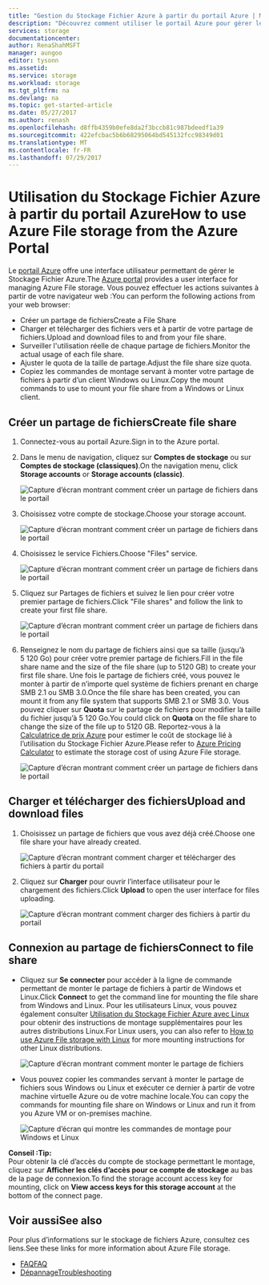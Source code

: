 ```yaml
---
title: "Gestion du Stockage Fichier Azure à partir du portail Azure | Microsoft Docs"
description: "Découvrez comment utiliser le portail Azure pour gérer le Stockage Fichier Azure."
services: storage
documentationcenter: 
author: RenaShahMSFT
manager: aungoo
editor: tysonn
ms.assetid: 
ms.service: storage
ms.workload: storage
ms.tgt_pltfrm: na
ms.devlang: na
ms.topic: get-started-article
ms.date: 05/27/2017
ms.author: renash
ms.openlocfilehash: d8ffb4359b0efe8da2f3bccb81c987bdeedf1a39
ms.sourcegitcommit: 422efcbac5b6b68295064bd545132fcc98349d01
ms.translationtype: MT
ms.contentlocale: fr-FR
ms.lasthandoff: 07/29/2017
---
```

# <a name="how-to-use-azure-file-storage-from-the-azure-portal"></a><span data-ttu-id="29f2c-103">Utilisation du Stockage Fichier Azure à partir du portail Azure</span><span class="sxs-lookup"><span data-stu-id="29f2c-103">How to use Azure File storage from the Azure Portal</span></span>
<span data-ttu-id="29f2c-104">Le [portail Azure](https://portal.azure.com) offre une interface utilisateur permettant de gérer le Stockage Fichier Azure.</span><span class="sxs-lookup"><span data-stu-id="29f2c-104">The [Azure portal](https://portal.azure.com) provides a user interface for managing Azure File storage.</span></span> <span data-ttu-id="29f2c-105">Vous pouvez effectuer les actions suivantes à partir de votre navigateur web :</span><span class="sxs-lookup"><span data-stu-id="29f2c-105">You can perform the following actions from your web browser:</span></span>

* <span data-ttu-id="29f2c-106">Créer un partage de fichiers</span><span class="sxs-lookup"><span data-stu-id="29f2c-106">Create a File Share</span></span>
* <span data-ttu-id="29f2c-107">Charger et télécharger des fichiers vers et à partir de votre partage de fichiers.</span><span class="sxs-lookup"><span data-stu-id="29f2c-107">Upload and download files to and from your file share.</span></span>
* <span data-ttu-id="29f2c-108">Surveiller l'utilisation réelle de chaque partage de fichiers.</span><span class="sxs-lookup"><span data-stu-id="29f2c-108">Monitor the actual usage of each file share.</span></span>
* <span data-ttu-id="29f2c-109">Ajuster le quota de la taille de partage.</span><span class="sxs-lookup"><span data-stu-id="29f2c-109">Adjust the file share size quota.</span></span>
* <span data-ttu-id="29f2c-110">Copiez les commandes de montage servant à monter votre partage de fichiers à partir d’un client Windows ou Linux.</span><span class="sxs-lookup"><span data-stu-id="29f2c-110">Copy the mount commands to use to mount your file share from a Windows or Linux client.</span></span>

## <a name="create-file-share"></a><span data-ttu-id="29f2c-111">Créer un partage de fichiers</span><span class="sxs-lookup"><span data-stu-id="29f2c-111">Create file share</span></span>
1. <span data-ttu-id="29f2c-112">Connectez-vous au portail Azure.</span><span class="sxs-lookup"><span data-stu-id="29f2c-112">Sign in to the Azure portal.</span></span>
2. <span data-ttu-id="29f2c-113">Dans le menu de navigation, cliquez sur **Comptes de stockage** ou sur **Comptes de stockage (classiques)**.</span><span class="sxs-lookup"><span data-stu-id="29f2c-113">On the navigation menu, click **Storage accounts** or **Storage accounts (classic)**.</span></span>
    
    ![Capture d’écran montrant comment créer un partage de fichiers dans le portail](media/storage-file-how-to-use-files-portal/use-files-portal-create-file-share1.png)

3. <span data-ttu-id="29f2c-115">Choisissez votre compte de stockage.</span><span class="sxs-lookup"><span data-stu-id="29f2c-115">Choose your storage account.</span></span>

    ![Capture d’écran montrant comment créer un partage de fichiers dans le portail](media/storage-file-how-to-use-files-portal/use-files-portal-create-file-share2.png)

4. <span data-ttu-id="29f2c-117">Choisissez le service Fichiers.</span><span class="sxs-lookup"><span data-stu-id="29f2c-117">Choose "Files" service.</span></span>

    ![Capture d’écran montrant comment créer un partage de fichiers dans le portail](media/storage-file-how-to-use-files-portal/use-files-portal-create-file-share3.png)

5. <span data-ttu-id="29f2c-119">Cliquez sur Partages de fichiers et suivez le lien pour créer votre premier partage de fichiers.</span><span class="sxs-lookup"><span data-stu-id="29f2c-119">Click "File shares" and follow the link to create your first file share.</span></span>

    ![Capture d’écran montrant comment créer un partage de fichiers dans le portail](media/storage-file-how-to-use-files-portal/use-files-portal-create-file-share4.png)

6. <span data-ttu-id="29f2c-121">Renseignez le nom du partage de fichiers ainsi que sa taille (jusqu’à 5 120 Go) pour créer votre premier partage de fichiers.</span><span class="sxs-lookup"><span data-stu-id="29f2c-121">Fill in the file share name and the size of the file share (up to 5120 GB) to create your first file share.</span></span> <span data-ttu-id="29f2c-122">Une fois le partage de fichiers créé, vous pouvez le monter à partir de n’importe quel système de fichiers prenant en charge SMB 2.1 ou SMB 3.0.</span><span class="sxs-lookup"><span data-stu-id="29f2c-122">Once the file share has been created, you can mount it from any file system that supports SMB 2.1 or SMB 3.0.</span></span> <span data-ttu-id="29f2c-123">Vous pouvez cliquer sur **Quota** sur le partage de fichiers pour modifier la taille du fichier jusqu’à 5 120 Go.</span><span class="sxs-lookup"><span data-stu-id="29f2c-123">You could click on **Quota** on the file share to change the size of the file up to 5120 GB.</span></span> <span data-ttu-id="29f2c-124">Reportez-vous à la [Calculatrice de prix Azure](https://azure.microsoft.com/pricing/calculator/) pour estimer le coût de stockage lié à l’utilisation du Stockage Fichier Azure.</span><span class="sxs-lookup"><span data-stu-id="29f2c-124">Please refer to [Azure Pricing Calculator](https://azure.microsoft.com/pricing/calculator/) to estimate the storage cost of using Azure File storage.</span></span>

    ![Capture d’écran montrant comment créer un partage de fichiers dans le portail](media/storage-file-how-to-use-files-portal/use-files-portal-create-file-share5.png)

## <a name="upload-and-download-files"></a><span data-ttu-id="29f2c-126">Charger et télécharger des fichiers</span><span class="sxs-lookup"><span data-stu-id="29f2c-126">Upload and download files</span></span>
1. <span data-ttu-id="29f2c-127">Choisissez un partage de fichiers que vous avez déjà créé.</span><span class="sxs-lookup"><span data-stu-id="29f2c-127">Choose one file share your have already created.</span></span>

    ![Capture d’écran montrant comment charger et télécharger des fichiers à partir du portail](media/storage-file-how-to-use-files-portal/use-files-portal-upload-file1.png)

2. <span data-ttu-id="29f2c-129">Cliquez sur **Charger** pour ouvrir l’interface utilisateur pour le chargement des fichiers.</span><span class="sxs-lookup"><span data-stu-id="29f2c-129">Click **Upload** to open the user interface for files uploading.</span></span>

    ![Capture d’écran montrant comment charger des fichiers à partir du portail](media/storage-file-how-to-use-files-portal/use-files-portal-upload-file2.png)

## <a name="connect-to-file-share"></a><span data-ttu-id="29f2c-131">Connexion au partage de fichiers</span><span class="sxs-lookup"><span data-stu-id="29f2c-131">Connect to file share</span></span>
-  <span data-ttu-id="29f2c-132">Cliquez sur **Se connecter** pour accéder à la ligne de commande permettant de monter le partage de fichiers à partir de Windows et Linux.</span><span class="sxs-lookup"><span data-stu-id="29f2c-132">Click **Connect** to get the command line for mounting the file share from Windows and Linux.</span></span> <span data-ttu-id="29f2c-133">Pour les utilisateurs Linux, vous pouvez également consulter [Utilisation du Stockage Fichier Azure avec Linux](storage-how-to-use-files-linux.md) pour obtenir des instructions de montage supplémentaires pour les autres distributions Linux.</span><span class="sxs-lookup"><span data-stu-id="29f2c-133">For Linux users, you can also refer to [How to use Azure File storage with Linux](storage-how-to-use-files-linux.md) for more mounting instructions for other Linux distributions.</span></span>

    ![Capture d’écran montrant comment monter le partage de fichiers](media/storage-file-how-to-use-files-portal/use-files-portal-connect.png)
-  <span data-ttu-id="29f2c-135">Vous pouvez copier les commandes servant à monter le partage de fichiers sous Windows ou Linux et exécuter ce dernier à partir de votre machine virtuelle Azure ou de votre machine locale.</span><span class="sxs-lookup"><span data-stu-id="29f2c-135">You can copy the commands for mounting file share on Windows or Linux and run it from you Azure VM or on-premises machine.</span></span>

    ![Capture d’écran qui montre les commandes de montage pour Windows et Linux](media/storage-file-how-to-use-files-portal/use-files-portal-show-mount-commands.png)

<span data-ttu-id="29f2c-137">**Conseil :**</span><span class="sxs-lookup"><span data-stu-id="29f2c-137">**Tip:**</span></span>  
<span data-ttu-id="29f2c-138">Pour obtenir la clé d’accès du compte de stockage permettant le montage, cliquez sur **Afficher les clés d’accès pour ce compte de stockage** au bas de la page de connexion.</span><span class="sxs-lookup"><span data-stu-id="29f2c-138">To find the storage account access key for mounting, click on **View access keys for this storage account** at the bottom of the connect page.</span></span>

## <a name="see-also"></a><span data-ttu-id="29f2c-139">Voir aussi</span><span class="sxs-lookup"><span data-stu-id="29f2c-139">See also</span></span>
<span data-ttu-id="29f2c-140">Pour plus d’informations sur le stockage de fichiers Azure, consultez ces liens.</span><span class="sxs-lookup"><span data-stu-id="29f2c-140">See these links for more information about Azure File storage.</span></span>

* [<span data-ttu-id="29f2c-141">FAQ</span><span class="sxs-lookup"><span data-stu-id="29f2c-141">FAQ</span></span>](storage-files-faq.md)
* [<span data-ttu-id="29f2c-142">Dépannage</span><span class="sxs-lookup"><span data-stu-id="29f2c-142">Troubleshooting</span></span>](storage-troubleshoot-file-connection-problems.md)